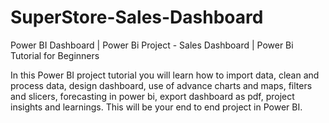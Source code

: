 # SuperStore-Sales-Dashboard
Power BI Dashboard | Power Bi Project - Sales Dashboard | Power Bi Tutorial for Beginners

In this Power BI project tutorial you will learn how to import data, clean and process data, 
design dashboard, use of advance charts and maps, filters and slicers, forecasting in power bi,
export dashboard as pdf, project insights and learnings. This will be your end to end project in Power BI.


